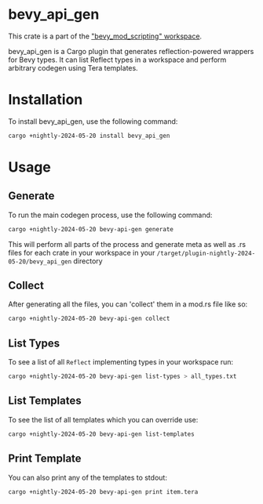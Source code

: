 # bevy_api_gen

This crate is a part of the ["bevy_mod_scripting" workspace](https://github.com/makspll/bevy_mod_scripting).

bevy_api_gen is a Cargo plugin that generates reflection-powered wrappers for Bevy types. It can list Reflect types in a workspace and perform arbitrary codegen using Tera templates.

# Installation
To install bevy_api_gen, use the following command:

```bash
cargo +nightly-2024-05-20 install bevy_api_gen
```

# Usage

## Generate

To run the main codegen process, use the following command:

```bash
cargo +nightly-2024-05-20 bevy-api-gen generate
```

This will perform all parts of the process and generate meta as well as .rs files for each crate in your workspace in your `/target/plugin-nightly-2024-05-20/bevy_api_gen` directory

## Collect

After generating all the files, you can 'collect' them in a mod.rs file like so:

```bash
cargo +nightly-2024-05-20 bevy-api-gen collect
```

## List Types

To see a list of all `Reflect` implementing types in your workspace run:

```bash
cargo +nightly-2024-05-20 bevy-api-gen list-types > all_types.txt
```

## List Templates

To see the list of all templates which you can override use:

```bash
cargo +nightly-2024-05-20 bevy-api-gen list-templates
```

## Print Template

You can also print any of the templates to stdout:

```bash
cargo +nightly-2024-05-20 bevy-api-gen print item.tera
```